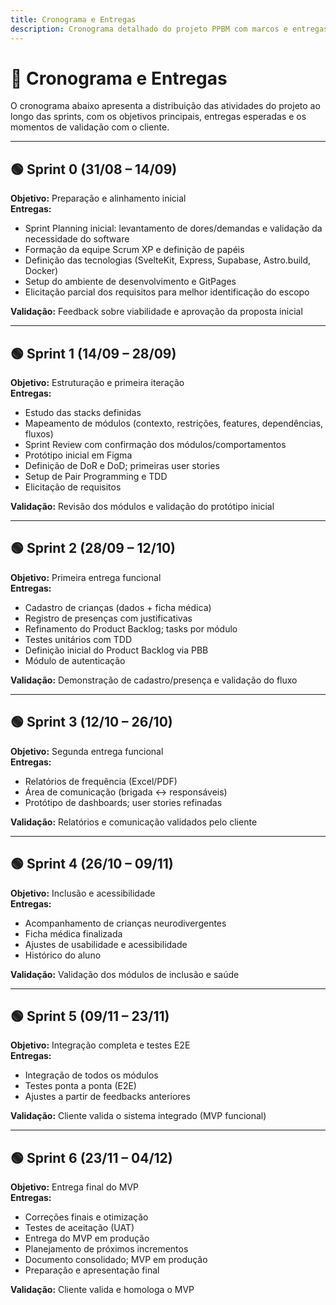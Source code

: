 ```yaml
---
title: Cronograma e Entregas
description: Cronograma detalhado do projeto PPBM com marcos e entregas planejadas.
---
```


# 📅 Cronograma e Entregas

O cronograma abaixo apresenta a distribuição das atividades do projeto ao longo das sprints, com os objetivos principais, entregas esperadas e os momentos de validação com o cliente.

---

## 🟢 Sprint 0 (31/08 – 14/09)
**Objetivo:** Preparação e alinhamento inicial  
**Entregas:**
- Sprint Planning inicial: levantamento de dores/demandas e validação da necessidade do software  
- Formação da equipe Scrum XP e definição de papéis  
- Definição das tecnologias (SvelteKit, Express, Supabase, Astro.build, Docker)  
- Setup do ambiente de desenvolvimento e GitPages  
- Elicitação parcial dos requisitos para melhor identificação do escopo  

**Validação:** Feedback sobre viabilidade e aprovação da proposta inicial  

---

## 🟢 Sprint 1 (14/09 – 28/09)
**Objetivo:** Estruturação e primeira iteração  
**Entregas:**
- Estudo das stacks definidas  
- Mapeamento de módulos (contexto, restrições, features, dependências, fluxos)  
- Sprint Review com confirmação dos módulos/comportamentos  
- Protótipo inicial em Figma  
- Definição de DoR e DoD; primeiras user stories  
- Setup de Pair Programming e TDD  
- Elicitação de requisitos  

**Validação:** Revisão dos módulos e validação do protótipo inicial  

---

## 🟢 Sprint 2 (28/09 – 12/10)
**Objetivo:** Primeira entrega funcional  
**Entregas:**
- Cadastro de crianças (dados + ficha médica)  
- Registro de presenças com justificativas  
- Refinamento do Product Backlog; tasks por módulo  
- Testes unitários com TDD  
- Definição inicial do Product Backlog via PBB  
- Módulo de autenticação  

**Validação:** Demonstração de cadastro/presença e validação do fluxo  

---

## 🟢 Sprint 3 (12/10 – 26/10)
**Objetivo:** Segunda entrega funcional  
**Entregas:**
- Relatórios de frequência (Excel/PDF)  
- Área de comunicação (brigada ↔️ responsáveis)  
- Protótipo de dashboards; user stories refinadas  

**Validação:** Relatórios e comunicação validados pelo cliente  

---

## 🟢 Sprint 4 (26/10 – 09/11)
**Objetivo:** Inclusão e acessibilidade  
**Entregas:**
- Acompanhamento de crianças neurodivergentes  
- Ficha médica finalizada  
- Ajustes de usabilidade e acessibilidade  
- Histórico do aluno  

**Validação:** Validação dos módulos de inclusão e saúde  

---

## 🟢 Sprint 5 (09/11 – 23/11)
**Objetivo:** Integração completa e testes E2E  
**Entregas:**
- Integração de todos os módulos  
- Testes ponta a ponta (E2E)  
- Ajustes a partir de feedbacks anteriores  

**Validação:** Cliente valida o sistema integrado (MVP funcional)  

---

## 🟢 Sprint 6 (23/11 – 04/12)
**Objetivo:** Entrega final do MVP  
**Entregas:**
- Correções finais e otimização  
- Testes de aceitação (UAT)  
- Entrega do MVP em produção  
- Planejamento de próximos incrementos  
- Documento consolidado; MVP em produção  
- Preparação e apresentação final  

**Validação:** Cliente valida e homologa o MVP
